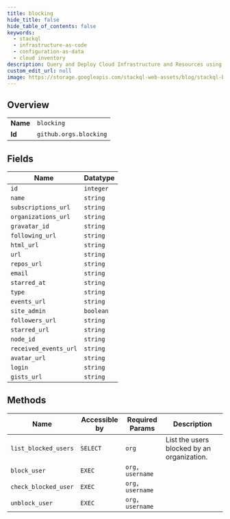 ```yaml
---
title: blocking
hide_title: false
hide_table_of_contents: false
keywords:
  - stackql
  - infrastructure-as-code
  - configuration-as-data
  - cloud inventory
description: Query and Deploy Cloud Infrastructure and Resources using SQL
custom_edit_url: null
image: https://storage.googleapis.com/stackql-web-assets/blog/stackql-blog-post-featured-image.png
---
```

  
    

## Overview
<table><tbody>
<tr><td><b>Name</b></td><td><code>blocking</code></td></tr>
<tr><td><b>Id</b></td><td><code>github.orgs.blocking</code></td></tr>
</tbody></table>

## Fields
| Name | Datatype |
| ---- | -------- |
| `id` | `integer` |
| `name` | `string` |
| `subscriptions_url` | `string` |
| `organizations_url` | `string` |
| `gravatar_id` | `string` |
| `following_url` | `string` |
| `html_url` | `string` |
| `url` | `string` |
| `repos_url` | `string` |
| `email` | `string` |
| `starred_at` | `string` |
| `type` | `string` |
| `events_url` | `string` |
| `site_admin` | `boolean` |
| `followers_url` | `string` |
| `starred_url` | `string` |
| `node_id` | `string` |
| `received_events_url` | `string` |
| `avatar_url` | `string` |
| `login` | `string` |
| `gists_url` | `string` |
## Methods
| Name | Accessible by | Required Params | Description |
| ---- | ------------- | --------------- | ----------- |
| `list_blocked_users` | `SELECT` | `org` | List the users blocked by an organization. |
| `block_user` | `EXEC` | `org, username` |  |
| `check_blocked_user` | `EXEC` | `org, username` |  |
| `unblock_user` | `EXEC` | `org, username` |  |
